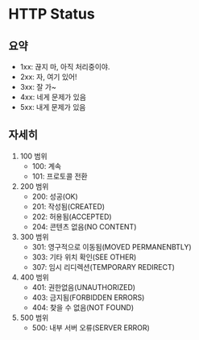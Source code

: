 # HTTP Status
## 요약
- 1xx: 끊지 마, 아직 처리중이야.
- 2xx: 자, 여기 있어!
- 3xx: 잘 가~
- 4xx: 네게 문제가 있음
- 5xx: 내게 문제가 있음
## 자세히
1. 100 범위
    - 100: 계속
    - 101: 프로토콜 전환
2. 200 범위
    - 200: 성공(OK)
    - 201: 작성됨(CREATED)
    - 202: 허용됨(ACCEPTED)
    - 204: 콘텐츠 없음(NO CONTENT)
3. 300 범위
    - 301: 영구적으로 이동됨(MOVED PERMANENBTLY)
    - 303: 기타 위치 확인(SEE OTHER)
    - 307: 임시 리디렉션(TEMPORARY REDIRECT)
4. 400 범위
    - 401: 권한없음(UNAUTHORIZED)
    - 403: 금지됨(FORBIDDEN ERRORS)
    - 404: 찾을 수 없음(NOT FOUND)
5. 500 범위
    - 500: 내부 서버 오류(SERVER ERROR)